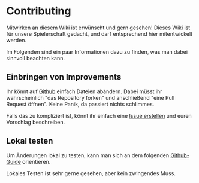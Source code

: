 # Contributing

Mitwirken an diesem Wiki ist erwünscht und gern gesehen! Dieses Wiki ist für
unsere Spielerschaft gedacht, und darf entsprechend hier mitentwickelt werden.

Im Folgenden sind ein paar Informationen dazu zu finden, was man dabei sinnvoll
beachten kann.

## Einbringen von Improvements

Ihr könnt auf [Github](https://github.com/FLBadoras/wiki) einfach Dateien
abändern. Dabei müsst ihr wahrscheinlich "das Repository forken" und
anschließend "eine Pull Request öffnen". Keine Panik, da passiert nichts
schlimmes.

Falls das zu kompliziert ist, könnt ihr einfach eine [Issue
erstellen](https://github.com/FLBadoras/wiki/issues/new) und euren Vorschlag
beschreiben.

## Lokal testen

Um Änderungen lokal zu testen, kann man sich an dem folgenden
[Github-Guide](https://docs.github.com/de/pages/setting-up-a-github-pages-site-with-jekyll/testing-your-github-pages-site-locally-with-jekyll?platform=linux)
orientieren.

Lokales Testen ist sehr gerne gesehen, aber kein zwingendes Muss.
